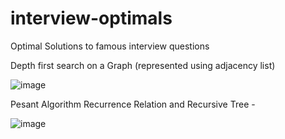 # interview-optimals
Optimal Solutions to famous interview questions

Depth first search on a Graph (represented using adjacency list)

![image](https://user-images.githubusercontent.com/52756604/196010730-16b6aea9-c761-4657-8f5a-a18a9b328e3a.png)

Pesant Algorithm Recurrence Relation and Recursive Tree -

![image](https://user-images.githubusercontent.com/52756604/193955295-1e09fe9a-3792-40c3-8ffc-d1112a7e5f57.png)


